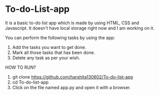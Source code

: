 # To-do-List-app
It is a basic to-do list app which is made by using HTML, CSS and Javascript. It doesn't have local storage right now and I am working on it.

You can perform the following tasks by using the app:
1. Add the tasks you want to get done.
2. Mark all those tasks that has been done.
3. Delete any task as per your wish.

HOW TO RUN?
1. git clone https://github.com/harshita130602/To-do-list-app
2. cd To-do-list-app
3. Click on the file named app.py and open it with a browser.
